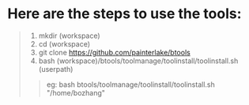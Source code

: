 # Here are the steps to use the tools:
> 1. mkdir (workspace)
> 2. cd (workspace)
> 3. git clone https://github.com/painterlake/btools
> 4. bash (workspace)/btools/toolmanage/toolinstall/toolinstall.sh (userpath)
>> eg: bash btools/toolmanage/toolinstall/toolinstall.sh "/home/bozhang"
